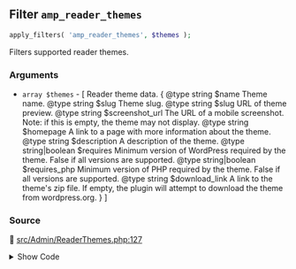 ## Filter `amp_reader_themes`

```php
apply_filters( 'amp_reader_themes', $themes );
```

Filters supported reader themes.

### Arguments

* `array $themes` - [     Reader theme data.     {         @type string         $name           Theme name.         @type string         $slug           Theme slug.         @type string         $slug           URL of theme preview.         @type string         $screenshot_url The URL of a mobile screenshot. Note: if this is empty, the theme may not display.         @type string         $homepage       A link to a page with more information about the theme.         @type string         $description    A description of the theme.         @type string|boolean $requires       Minimum version of WordPress required by the theme. False if all versions are supported.         @type string|boolean $requires_php   Minimum version of PHP required by the theme. False if all versions are supported.         @type string         $download_link  A link to the theme&#039;s zip file. If empty, the plugin will attempt to download the theme from wordpress.org.     } ]

### Source

:link: [src/Admin/ReaderThemes.php:127](/src/Admin/ReaderThemes.php#L127)

<details>
<summary>Show Code</summary>

```php
$themes = (array) apply_filters( 'amp_reader_themes', $themes );
```

</details>
